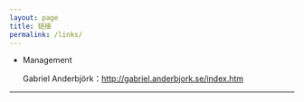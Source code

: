 ```yaml
---
layout: page
title: 链接
permalink: /links/
---
```


- Management

  Gabriel Anderbjörk：http://gabriel.anderbjork.se/index.htm

-------------